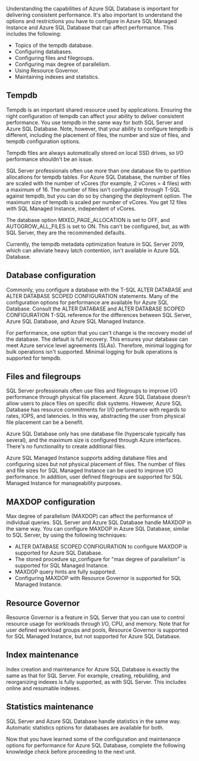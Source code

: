 Understanding the capabilities of Azure SQL Database is important for delivering consistent performance. It's also important to understand the options and restrictions you have to configure in Azure SQL Managed Instance and Azure SQL Database that can affect performance. This includes the following:

- Topics of the tempdb database.
- Configuring databases.
- Configuring files and filegroups.
- Configuring max degree of parallelism.
- Using Resource Governor.
- Maintaining indexes and statistics.

## Tempdb

Tempdb is an important shared resource used by applications. Ensuring the right configuration of tempdb can affect your ability to deliver consistent performance. You use tempdb in the same way for both SQL Server and Azure SQL Database. Note, however, that your ability to configure tempdb is different, including the placement of files, the number and size of files, and tempdb configuration options.

Tempdb files are always automatically stored on local SSD drives, so I/O performance shouldn't be an issue.

SQL Server professionals often use more than one database file to partition allocations for tempdb tables. For Azure SQL Database, the number of files are scaled with the number of vCores (for example, 2 vCores = 4 files) with a maximum of 16. The number of files isn't configurable through T-SQL against tempdb, but you can do so by changing the deployment option. The maximum size of tempdb is scaled per number of vCores. You get 12 files with SQL Managed Instance, independent of vCores.

The database option MIXED_PAGE_ALLOCATION is set to OFF, and AUTOGROW_ALL_FILES is set to ON. This can't be configured, but, as with SQL Server, they are the recommended defaults.

Currently, the tempdb metadata optimization feature in SQL Server 2019, which can alleviate heavy latch contention, isn't available in Azure SQL Database.

## Database configuration

Commonly, you configure a database with the T-SQL ALTER DATABASE and ALTER DATABASE SCOPED CONFIGURATION statements. Many of the configuration options for performance are available for Azure SQL Database. Consult the ALTER DATABASE and ALTER DATABASE SCOPED CONFIGURATION T-SQL reference for the differences between SQL Server, Azure SQL Database, and Azure SQL Managed Instance.

For performance, one option that you can't change is the recovery model of the database. The default is full recovery. This ensures your database can meet Azure service level agreements (SLAs). Therefore, minimal logging for bulk operations isn't supported. Minimal logging for bulk operations is supported for tempdb.

## Files and filegroups

SQL Server professionals often use files and filegroups to improve I/O performance through physical file placement. Azure SQL Database doesn't allow users to place files on specific disk systems. However, Azure SQL Database has resource commitments for I/O performance with regards to rates, IOPS, and latencies. In this way, abstracting the user from physical file placement can be a benefit.

Azure SQL Database only has one database file (hyperscale typically has several), and the maximum size is configured through Azure interfaces. There's no functionality to create additional files.

Azure SQL Managed Instance supports adding database files and configuring sizes but not physical placement of files. The number of files and file sizes for SQL Managed Instance can be used to improve I/O performance. In addition, user defined filegroups are supported for SQL Managed Instance for manageability purposes.

## MAXDOP configuration

Max degree of parallelism (MAXDOP) can affect the performance of individual queries. SQL Server and Azure SQL Database handle MAXDOP in the same way. You can configure MAXDOP in Azure SQL Database, similar to SQL Server, by using the following techniques:

- ALTER DATABASE SCOPED CONFIGURATION to configure MAXDOP is supported for Azure SQL Database.
- The stored procedure sp_configure for "max degree of parallelism" is supported for SQL Managed Instance.
- MAXDOP query hints are fully supported.
- Configuring MAXDOP with Resource Governor is supported for SQL Managed Instance.

## Resource Governor

Resource Governor is a feature in SQL Server that you can use to control resource usage for workloads through I/O, CPU, and memory. Note that for user defined workload groups and pools, Resource Governor is supported for SQL Managed Instance, but not supported for Azure SQL Database.

## Index maintenance

Index creation and maintenance for Azure SQL Database is exactly the same as that for SQL Server. For example, creating, rebuilding, and reorganizing indexes is fully supported, as with SQL Server. This includes online and resumable indexes.

## Statistics maintenance

SQL Server and Azure SQL Database handle statistics in the same way. Automatic statistics options for databases are available for both.

Now that you have learned some of the configuration and maintenance options for performance for Azure SQL Database, complete the following knowledge check before proceeding to the next unit.